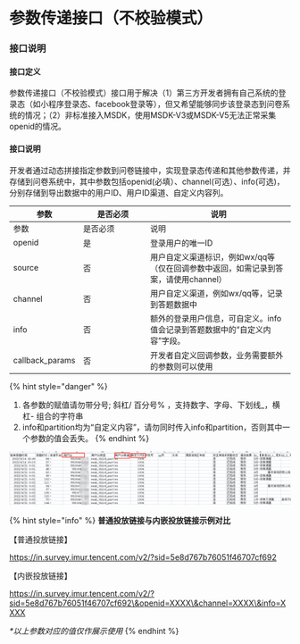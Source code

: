 # 参数传递接口（不校验模式）

### 接口说明

#### 接口定义

参数传递接口（不校验模式）接口用于解决（1）第三方开发者拥有自己系统的登录态（如小程序登录态、facebook登录等），但又希望能够同步该登录态到问卷系统的情况；（2）非标准接入MSDK，使用MSDK-V3或MSDK-V5无法正常采集openid的情况。

#### 接口说明

开发者通过动态拼接指定参数到问卷链接中，实现登录态传递和其他参数传递，并存储到问卷系统中，其中参数包括openid(必填）、channel(可选）、info(可选)，分别存储到导出数据中的用户ID、用户ID渠道、自定义内容列。

<table data-header-hidden><thead><tr><th>参数</th><th width="106.33333333333331">是否必须</th><th>说明</th></tr></thead><tbody><tr><td>参数</td><td>是否必须</td><td>说明</td></tr><tr><td>openid</td><td>是</td><td>登录用户的唯一ID</td></tr><tr><td>source</td><td>否</td><td>用户自定义渠道标识，例如wx/qq等（仅在回调参数中返回，如需记录到答案，请使用channel）</td></tr><tr><td>channel</td><td>否</td><td>用户自定义渠道，例如wx/qq等，记录到答题数据中</td></tr><tr><td>info</td><td>否</td><td>额外的登录用户信息，可自定义。info值会记录到答题数据中的“自定义内容”字段。</td></tr><tr><td>callback_params</td><td>否</td><td>开发者自定义回调参数，业务需要额外的参数则可以使用</td></tr></tbody></table>



{% hint style="danger" %}
1. 各参数的赋值请勿带分号;  斜杠/  百分号% ，支持数字、字母、下划线\_，横杠- 组合的字符串
2. info和partition均为“自定义内容”，请勿同时传入info和partition，否则其中一个参数的值会丢失。
{% endhint %}

![openid、channel、info会对应存储到导出数据的用户ID、渠道、自定义内容列](<../.gitbook/assets/image (713).png>)

{% hint style="info" %}
**普通投放链接与内嵌投放链接示例对比**

【普通投放链接】

https://in.survey.imur.tencent.com/v2/?sid=5e8d767b76051f46707cf692

【内嵌投放链接】

&#x20;https://in.survey.imur.tencent.com/v2/?sid=5e8d767b76051f46707cf692\&openid=XXXX\&channel=XXXX\&info=XXXX

_\*以上参数对应的值仅作展示使用_
{% endhint %}
